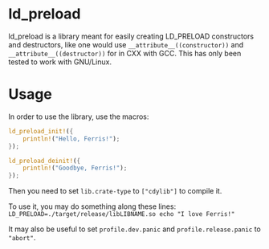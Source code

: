 # ld_preload

ld_preload is a library meant for easily creating LD_PRELOAD constructors and destructors, like one would use `__attribute__((constructor))` and `__attribute__((destructor))` for in CXX with GCC. This has only been tested to work with GNU/Linux.

# Usage

In order to use the library, use the macros:

```rust
ld_preload_init!({
    println!("Hello, Ferris!");
});

ld_preload_deinit!({
    println!("Goodbye, Ferris!");
});
```

Then you need to set `lib.crate-type` to `["cdylib"]` to compile it.

To use it, you may do something along these lines: `LD_PRELOAD=./target/release/libLIBNAME.so echo "I love Ferris!"`

It may also be useful to set `profile.dev.panic` and `profile.release.panic` to `"abort"`.
